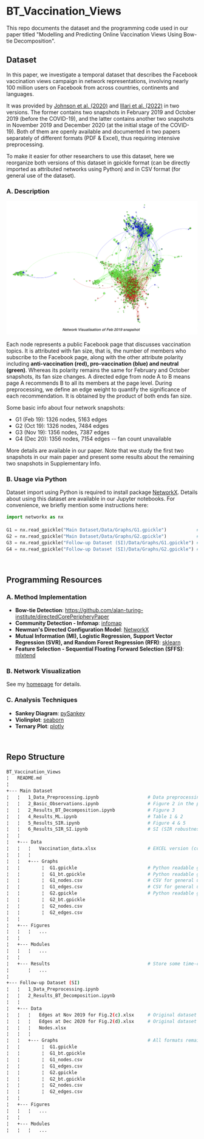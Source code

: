 # BT_Vaccination_Views
This repo documents the dataset and the programming code used in our paper titled "Modelling and Predicting Online Vaccination Views Using Bow-tie Decomposition".


## Dataset
In this paper, we investigate a temporal dataset that describes the Facebook vaccination views campaign in network representations, involving nearly 100 million users on Facebook from across countries, continents and languages. 

It was provided by [Johnson et al. (2020)](https://www.nature.com/articles/s41586-020-2281-1) and [Illari et al. (2022)](https://www.science.org/doi/10.1126/sciadv.abo8017) in two versions. The former contains two snapshots in February 2019 and October 2019 (before the COVID-19), and the latter contains another two snapshots in November 2019 and December 2020 (at the initial stage of the COVID-19). 
Both of them are openly available and documented in two papers separately of different formats (PDF & Excel), thus requiring intensive preprocessing. 

To make it easier for other researchers to use this dataset, here we reorganize both versions of this dataset in gpickle format (can be directly imported as attributed networks using Python) and in CSV format (for general use of the dataset).

### A. Description
<img src="Main Dataset/Figures/Data_Image.png" style="width:700px;"/>

Each node represents a public Facebook page that discusses vaccination topics. It is attributed with fan size, that is, the number of members who subscribe to the Facebook page, along with the other attribute polarity including **anti-vaccination (red), pro-vaccination (blue) and neutral (green)**. Whereas its polarity remains the same for February and October snapshots, its fan size changes.
A directed edge from node A to B means page A recommends B to all its members at the page level. 
During preprocessing, we define an edge weight to quantify the significance of each recommendation. It is obtained by the product of both ends fan size. 

Some basic info about four network snapshots:
- G1 (Feb 19): 1326 nodes, 5163 edges
- G2 (Oct 19): 1326 nodes, 7484 edges
- G3 (Nov 19): 1356 nodes, 7387 edges
- G4 (Dec 20): 1356 nodes, 7154 edges -- fan count unavailable

More details are available in our paper. Note that we study the first two snapshots in our main paper and present some results about the remaining two snapshots in Supplementary Info. 

### B. Usage via Python
Dataset import using Python is required to install package [NetworkX](https://networkx.org/). Details about using this dataset are available in our Jupyter notebooks. For convenience, we briefly mention some instructions here:

```python
import networkx as nx

G1 = nx.read_gpickle("Main Dataset/Data/Graphs/G1.gpickle")           # Feb 19 network
G2 = nx.read_gpickle("Main Dataset/Data/Graphs/G2.gpickle")           # Oct 19 network
G3 = nx.read_gpickle("Follow-up Dataset (SI)/Data/Graphs/G1.gpickle") # Nov 19 network
G4 = nx.read_gpickle("Follow-up Dataset (SI)/Data/Graphs/G2.gpickle") # Dec 20 network
```

<br/>

## Programming Resources
### A. Method Implementation
- **Bow-tie Detection**: https://github.com/alan-turing-institute/directedCorePeripheryPaper
- **Community Detection - Infomap**: [infomap](https://github.com/mapequation/infomap)
- **Newman's Directed Configuration Model**: [NetworkX](https://networkx.org/documentation/stable/reference/generated/networkx.generators.degree_seq.directed_configuration_model.html) 
- **Mutual Information (MI), Logistic Regression, Support Vector Regression (SVR), and Random Forest Regression (RFR)**: [sklearn](https://scikit-learn.org/stable/)
- **Feature Selection - Sequential Floating Forward Selection (SFFS)**: [mlxtend](https://rasbt.github.io/mlxtend/)

### B. Network Visualization
See my [homepage](https://github.com/YuetingH) for details.

### C. Analysis Techniques
- **Sankey Diagram**:  [pySankey](https://github.com/Pierre-Sassoulas/pySankey)
- **Violinplot**: [seaborn](https://seaborn.pydata.org/generated/seaborn.violinplot.html)
- **Ternary Plot**: [plotly](https://plotly.com/python/ternary-plots/)

<br/>

## Repo Structure
```bash
BT_Vaccination_Views
¦   README.md   
¦
+--- Main Dataset   
¦   ¦   1_Data_Preprocessing.ipynb                  # Data preprocessing and reorganizing
¦   ¦   2_Basic_Observations.ipynb                  # Figure 2 in the paper
¦   ¦   2_Results_BT_Decomposition.ipynb            # Figure 3 
¦   ¦   4_Results_ML.ipynb                          # Table 1 & 2
¦   ¦   5_Results_SIR.ipynb                         # Figure 4 & 5
¦   ¦   6_Results_SIR_SI.ipynb                      # SI (SIR robustness check)
¦   ¦
¦   +--- Data           
¦   ¦   ¦   Vaccination_data.xlsx                   # EXCEL version (converted from PDF in Johnson et al.)
¦   ¦   ¦   
¦   ¦   +--- Graphs
¦   ¦        ¦  G1.gpickle                          # Python readable graph (Feb 19)
¦   ¦        ¦  G1_bt.gpickle                       # Python readable graph with bt results
¦   ¦        ¦  G1_nodes.csv                        # CSV for general use of the dataset
¦   ¦        ¦  G1_edges.csv                        # CSV for general use of the dataset
¦   ¦        ¦  G2.gpickle                          # Python readable graph (Oct 19)
¦   ¦        ¦  G2_bt.gpickle
¦   ¦        ¦  G2_nodes.csv
¦   ¦        ¦  G2_edges.csv
¦   ¦
¦   +--- Figures
¦   ¦   ¦   ...
¦   ¦  
¦   +--- Modules                                    
¦   ¦   ¦   ...
¦   ¦
¦   +--- Results                                    # Store some time-consuming results (e.g., SFFS, SIR)
¦       ¦   ...
¦   
+--- Follow-up Dataset (SI)                        
¦   ¦   1_Data_Preprocessing.ipynb                 
¦   ¦   2_Results_BT_Decomposition.ipynb          
¦   ¦
¦   +--- Data           
¦   ¦   ¦   Edges at Nov 2019 for Fig.2(c).xlsx     # Original dataset from Illari et al (Nov 19)
¦   ¦   ¦   Edges at Dec 2020 for Fig.2(d).xlsx     # Original dataset from Illari et al (Dec 20)
¦   ¦   ¦   Nodes.xlsx
¦   ¦   ¦   
¦   ¦   +--- Graphs                                 # All formats remain consistant with the main dataset folder
¦   ¦        ¦  G1.gpickle                          
¦   ¦        ¦  G1_bt.gpickle
¦   ¦        ¦  G1_nodes.csv
¦   ¦        ¦  G1_edges.csv
¦   ¦        ¦  G2.gpickle
¦   ¦        ¦  G2_bt.gpickle
¦   ¦        ¦  G2_nodes.csv
¦   ¦        ¦  G2_edges.csv 
¦   ¦
¦   +--- Figures
¦   ¦   ¦   ...
¦   ¦  
¦   +--- Modules
¦   ¦   ¦   ...
             
```




